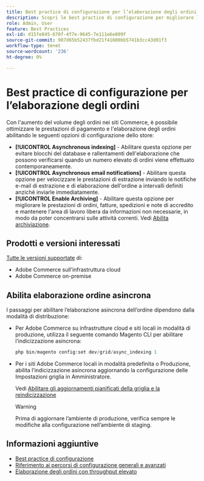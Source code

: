 ```yaml
---
title: Best practice di configurazione per l’elaborazione degli ordini
description: Scopri le best practice di configurazione per migliorare le prestazioni di pagamento ed elaborazione degli ordini.
role: Admin, User
feature: Best Practices
exl-id: d15fe845-670f-4f7e-9645-7e111e6e809f
source-git-commit: 987d65b52437fbd21f41600bb5741b3cc43d01f3
workflow-type: tm+mt
source-wordcount: '236'
ht-degree: 0%

---
```


# Best practice di configurazione per l’elaborazione degli ordini

Con l&#39;aumento del volume degli ordini nei siti Commerce, è possibile ottimizzare le prestazioni di pagamento e l&#39;elaborazione degli ordini abilitando le seguenti opzioni di configurazione dello store:

- **[!UICONTROL Asynchronous indexing]** - Abilitare questa opzione per evitare blocchi del database e rallentamenti dell&#39;elaborazione che possono verificarsi quando un numero elevato di ordini viene effettuato contemporaneamente.
- **[!UICONTROL Asynchronous email notifications]** - Abilitare questa opzione per velocizzare le prestazioni di estrazione inviando le notifiche e-mail di estrazione e di elaborazione dell&#39;ordine a intervalli definiti anziché inviarle immediatamente.
- **[!UICONTROL Enable Archiving]** - Abilitare questa opzione per migliorare le prestazioni di ordini, fatture, spedizioni e note di accredito e mantenere l&#39;area di lavoro libera da informazioni non necessarie, in modo da poter concentrarsi sulle attività correnti. Vedi [Abilita archiviazione](https://experienceleague.adobe.com/en/docs/commerce-admin/stores-sales/order-management/orders/order-archive).

## Prodotti e versioni interessati

[Tutte le versioni supportate](../../../release/versions.md) di:

- Adobe Commerce sull’infrastruttura cloud
- Adobe Commerce on-premise

## Abilita elaborazione ordine asincrona

I passaggi per abilitare l’elaborazione asincrona dell’ordine dipendono dalla modalità di distribuzione:

- Per Adobe Commerce su infrastrutture cloud e siti locali in modalità di produzione, utilizza il seguente comando Magento CLI per abilitare l’indicizzazione asincrona:

  ```php
  php bin/magento config:set dev/grid/async_indexing 1
  ```

- Per i siti Adobe Commerce locali in modalità predefinita o Produzione, abilita l’indicizzazione asincrona aggiornando la configurazione delle Impostazioni griglia in Amministratore.

  Vedi [Abilitare gli aggiornamenti pianificati della griglia e la reindicizzazione](https://experienceleague.adobe.com/docs/commerce-admin/stores-sales/order-management/orders/order-scheduled-operations.html#enable-scheduled-grid-updates-and-reindexing)

  >[!WARNING]
  >
  >Prima di aggiornare l’ambiente di produzione, verifica sempre le modifiche alla configurazione nell’ambiente di staging.

## Informazioni aggiuntive

- [Best practice di configurazione](../../../performance/configuration.md)
- [Riferimento ai percorsi di configurazione generali e avanzati](../../../configuration/reference/config-reference-general.md)
- [Elaborazione degli ordini con throughput elevato](../../../performance/high-throughput-order-processing.md)

